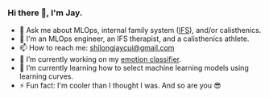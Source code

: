 ### Hi there 👋, I'm Jay.

- 💬 Ask me about MLOps, internal family system ([IFS](https://ifs-institute.com/)), and/or calisthenics.
- 🧰 I'm an MLOps engineer, an IFS therapist, and a calisthenics athlete.
- 📫 How to reach me: shilongjaycui@gmail.com
- 🔭 I’m currently working on my [emotion classifier](https://github.com/shilongjaycui/emotion-classifier).
- 🌱 I’m currently learning how to select machine learning models using learning curves.
- ⚡ Fun fact: I'm cooler than I thought I was. And so are you 😎

<!--
**shilongjaycui/shilongjaycui** is a ✨ _special_ ✨ repository because its `README.md` (this file) appears on your GitHub profile.

Here are some ideas to get you started:

- 🔭 I’m currently working on ...
- 🌱 I’m currently learning ...
- 👯 I’m looking to collaborate on ...
- 🤔 I’m looking for help with ...
- 💬 Ask me about ...
- 📫 How to reach me: ...
- 😄 Pronouns: ...
- ⚡ Fun fact: ...
-->
